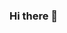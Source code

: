 ### Hi there 👋

<!--
**VinicioSales/VinicioSales** is a ✨ _special_ ✨ repository because its `README.md` (this file) appears on your GitHub profile.

Here are some ideas to get you started:

- 🔭 I’m currently working on Parceiro do Contador.
🧑‍💻 I'm currently developing in Python.
- 🤔 I’m looking for help with ...
- 💬 Ask me about Automations.
-->
